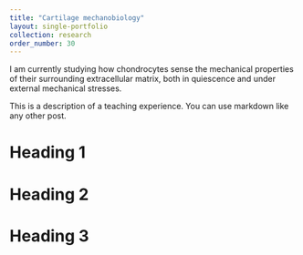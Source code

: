 ```yaml
---
title: "Cartilage mechanobiology"
layout: single-portfolio
collection: research
order_number: 30
---
```


I am currently studying how chondrocytes sense the mechanical properties of their surrounding extracellular matrix, both in quiescence and under external mechanical stresses. 

This is a description of a teaching experience. You can use markdown like any other post.

Heading 1
======

Heading 2
======

Heading 3
======

